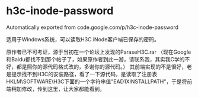 # h3c-inode-password
Automatically exported from code.google.com/p/h3c-inode-password

适用于Windows系统，可以读取H3C iNode客户端已保存的密码。

原作者已不可考证，源于当初在一个论坛上发现的ParaseH3C.rar （现在Google和Baidu都找不到那个帖子了，如果原作者到此一游，请联系我，其实我C学的不好，都是照你的源代码格式改的，多谢你的源代码。） 其前端实现的不是很好，老是提示找不到H3C的安装路径，看了一下源代码，是读取了注册表HKLM\SOFTWARE\H3C下面的一个字符串值"EAD1XINSTALLPATH"，于是将前端稍加修改，传到这里，让大家都能看到。
